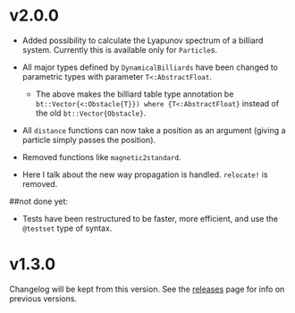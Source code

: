 # v2.0.0
* Added possibility to calculate the Lyapunov spectrum of a billiard
  system. Currently this is available only for `Particle`s.
* All major types defined by `DynamicalBilliards` have been changed to
  parametric types with parameter `T<:AbstractFloat`.
  * The above makes the billiard table type annotation be
    `bt::Vector{<:Obstacle{T}}) where {T<:AbstractFloat}` instead of
    the old `bt::Vector{Obstacle}`.

* All `distance` functions can now take a position as an argument (giving a particle
  simply passes the position).
* Removed functions like `magnetic2standard`.

* Here I talk about the new way propagation is handled. `relocate!` is removed.

##not done yet:
* Tests have been restructured to be faster, more efficient, and use the
  `@testset` type of syntax.

# v1.3.0
Changelog will be kept from this version. See the [releases](https://github.com/JuliaDynamics/DynamicalBilliards.jl/releases) page for info on previous versions.
